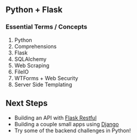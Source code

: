 ## Python + Flask

### Essential Terms / Concepts

1.  Python
2.  Comprehensions
3.  Flask
4.  SQLAlchemy
5.  Web Scraping
6.  FileIO
7.  WTForms + Web Security
8.  Server Side Templating

## Next Steps

* Building an API with [Flask Restful](https://flask-restful.readthedocs.io/en/latest/)
* Building a couple small apps using [Django](https://www.djangoproject.com/)
* Try some of the backend challenges in Python!

